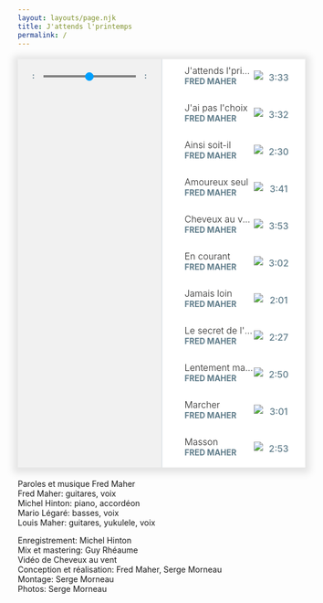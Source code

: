 ```yaml
---
layout: layouts/page.njk
title: J'attends l'printemps
permalink: /
---
```

<style>
/*
  1. Base
*/

/*
  2. Components
*/
div#amplitude-player {
  background: #FFFFFF;
  box-shadow: 0 2px 12px 8px rgba(0, 0, 0, 0.1);
  margin: auto;
  margin-top: 20px;
  margin-bottom: 20px;
  display: flex;
  max-width: 900px; }

/* Small only */
@media screen and (max-width: 39.9375em) {
  div#amplitude-player {
    flex-direction: column; } }
/* Medium only */
@media screen and (min-width: 40em) and (max-width: 63.9375em) {
  div#amplitude-player {
    max-height: 715px; } }
/* Large and up */
@media screen and (min-width: 64em) {
  div#amplitude-player {
    max-height: 715px; } }
div#amplitude-left {
  padding: 0px;
  border-right: 1px solid #CFD8DC;
  width: 50%;
  display: flex;
  flex-direction: column; }
  div#amplitude-left img.album-art {
    width: 100%; }
  div#amplitude-left div#player-left-bottom {
    flex: 1;
    background-color: #F1F1F1;
    padding: 20px 10px; }
    div#amplitude-left div#player-left-bottom div#volume-container:after {
      content: "";
      display: table;
      clear: both; }

/* Small only */
@media screen and (max-width: 39.9375em) {
  div#amplitude-player div#amplitude-left {
    width: 100%; }
    div#amplitude-player div#amplitude-left img[amplitude-song-info="cover_art_url"] {
      width: auto;
      height: auto; } }
div#amplitude-right {
  padding: 0px;
  overflow-y: scroll;
  width: 50%;
  display: flex;
  flex-direction: column; }
  div#amplitude-right div.song {
    cursor: pointer;
    padding: 10px; }
    div#amplitude-right div.song div.song-now-playing-icon-container {
      float: left;
      width: 20px;
      height: 20px;
      margin-right: 10px; }
      div#amplitude-right div.song div.song-now-playing-icon-container img.now-playing {
        display: none;
        margin-top: 15px; }
    div#amplitude-right div.song div.play-button-container {
      display: none;
      background: url("https://521dimensions.com/img/open-source/amplitudejs/blue-player/list-play-light.png") no-repeat;
      width: 22px;
      height: 22px;
      margin-top: 10px; }
    div#amplitude-right div.song div.play-button-container:hover {
      background: url("https://521dimensions.com/img/open-source/amplitudejs/blue-player/list-play-hover.png") no-repeat; }
    div#amplitude-right div.song.amplitude-active-song-container div.song-now-playing-icon-container img.now-playing {
      display: block; }
    div#amplitude-right div.song.amplitude-active-song-container:hover div.play-button-container {
      display: none; }
    div#amplitude-right div.song div.song-meta-data {
      float: left;
      width: calc( 100% - 110px ); }
      div#amplitude-right div.song div.song-meta-data span.song-title {
        color: #272726;
        font-size: 16px;
        display: block;
        font-weight: 300;
        white-space: nowrap;
        overflow: hidden;
        text-overflow: ellipsis; }
      div#amplitude-right div.song div.song-meta-data span.song-artist {
        color: #607D8B;
        font-size: 14px;
        font-weight: bold;
        text-transform: uppercase;
        display: block;
        white-space: nowrap;
        overflow: hidden;
        text-overflow: ellipsis; }
    div#amplitude-right div.song img.bandcamp-grey {
      float: left;
      display: block;
      margin-top: 10px; }
    div#amplitude-right div.song img.bandcamp-white {
      float: left;
      display: none;
      margin-top: 10px; }
    div#amplitude-right div.song span.song-duration {
      float: left;
      width: 55px;
      text-align: center;
      line-height: 45px;
      color: #607D8B;
      font-size: 16px;
      font-weight: 500; }
  div#amplitude-right div.song:after {
    content: "";
    display: table;
    clear: both; }

/* Small only */
@media screen and (max-width: 39.9375em) {
  div#amplitude-player div#amplitude-right {
    width: 100%; } }
div#progress-container {
  width: 70%;
  float: left;
  position: relative;
  height: 20px;
  cursor: pointer;
  /*
    IE 11
  */ }
  div#progress-container:hover input[type=range].amplitude-song-slider::-webkit-slider-thumb {
    display: block; }
  div#progress-container:hover input[type=range].amplitude-song-slider::-moz-range-thumb {
    visibility: visible; }
  div#progress-container progress#song-played-progress {
    width: 100%;
    position: absolute;
    left: 0;
    top: 8px;
    right: 0;
    width: 100%;
    z-index: 60;
    -webkit-appearance: none;
    -moz-appearance: none;
    appearance: none;
    height: 4px;
    border-radius: 5px;
    background: transparent;
    border: none;
    /* Needed for Firefox */ }
  @media all and (-ms-high-contrast: none) {
    div#progress-container *::-ms-backdrop, div#progress-container progress#song-played-progress {
      color: #00A0FF;
      border: none;
      background-color: #CFD8DC; } }
  @supports (-ms-ime-align: auto) {
    div#progress-container progress#song-played-progress {
      color: #00A0FF;
      border: none; } }
  div#progress-container progress#song-played-progress[value]::-webkit-progress-bar {
    background: none;
    border-radius: 5px; }
  div#progress-container progress#song-played-progress[value]::-webkit-progress-value {
    background-color: #00A0FF;
    border-radius: 5px; }
  div#progress-container progress#song-played-progress::-moz-progress-bar {
    background: none;
    border-radius: 5px;
    background-color: #00A0FF;
    height: 5px;
    margin-top: -2px; }
  div#progress-container progress#song-buffered-progress {
    position: absolute;
    left: 0;
    top: 8px;
    right: 0;
    width: 100%;
    z-index: 10;
    -webkit-appearance: none;
    -moz-appearance: none;
    appearance: none;
    height: 4px;
    border-radius: 5px;
    background: transparent;
    border: none;
    background-color: #D7DEE3; }
  div#progress-container progress#song-buffered-progress[value]::-webkit-progress-bar {
    background-color: #CFD8DC;
    border-radius: 5px; }
  div#progress-container progress#song-buffered-progress[value]::-webkit-progress-value {
    background-color: #78909C;
    border-radius: 5px;
    transition: width .1s ease; }
  div#progress-container progress#song-buffered-progress::-moz-progress-bar {
    background: none;
    border-radius: 5px;
    background-color: #78909C;
    height: 5px;
    margin-top: -2px; }
  div#progress-container progress::-ms-fill {
    border: none; }
@-moz-document url-prefix() {
  div#progress-container progress#song-buffered-progress {
    top: 9px;
    border: none; } }
  @media all and (-ms-high-contrast: none) {
    div#progress-container *::-ms-backdrop, div#progress-container progress#song-buffered-progress {
      color: #78909C;
      border: none; } }
  @supports (-ms-ime-align: auto) {
    div#progress-container progress#song-buffered-progress {
      color: #78909C;
      border: none; } }
  div#progress-container input[type=range] {
    -webkit-appearance: none;
    width: 100%;
    margin: 7.5px 0;
    position: absolute;
    z-index: 9999;
    top: -7px;
    height: 20px;
    cursor: pointer;
    background-color: inherit; }
  div#progress-container input[type=range]:focus {
    outline: none; }
  div#progress-container input[type=range]::-webkit-slider-runnable-track {
    width: 100%;
    height: 0px;
    cursor: pointer;
    box-shadow: 0px 0px 0px rgba(0, 0, 0, 0), 0px 0px 0px rgba(13, 13, 13, 0);
    background: #0075a9;
    border-radius: 0px;
    border: 0px solid #010101; }
  div#progress-container input[type=range]::-webkit-slider-thumb {
    box-shadow: 0px 0px 0px #000000, 0px 0px 0px #0d0d0d;
    border: 1px solid #00a0ff;
    height: 15px;
    width: 15px;
    border-radius: 16px;
    background: #00a0ff;
    cursor: pointer;
    -webkit-appearance: none;
    margin-top: -7.5px; }
  div#progress-container input[type=range]:focus::-webkit-slider-runnable-track {
    background: #00adfb; }
  div#progress-container input[type=range]::-moz-range-track {
    width: 100%;
    height: 0px;
    cursor: pointer;
    box-shadow: 0px 0px 0px rgba(0, 0, 0, 0), 0px 0px 0px rgba(13, 13, 13, 0);
    background: #0075a9;
    border-radius: 0px;
    border: 0px solid #010101; }
  div#progress-container input[type=range]::-moz-range-thumb {
    box-shadow: 0px 0px 0px #000000, 0px 0px 0px #0d0d0d;
    border: 1px solid #00a0ff;
    height: 15px;
    width: 15px;
    border-radius: 16px;
    background: #00a0ff;
    cursor: pointer; }
  div#progress-container input[type=range]::-ms-track {
    width: 100%;
    height: 0px;
    cursor: pointer;
    background: transparent;
    border-color: transparent;
    color: transparent; }
  div#progress-container input[type=range]::-ms-fill-lower {
    background: #003d57;
    border: 0px solid #010101;
    border-radius: 0px;
    box-shadow: 0px 0px 0px rgba(0, 0, 0, 0), 0px 0px 0px rgba(13, 13, 13, 0); }
  div#progress-container input[type=range]::-ms-fill-upper {
    background: #0075a9;
    border: 0px solid #010101;
    border-radius: 0px;
    box-shadow: 0px 0px 0px rgba(0, 0, 0, 0), 0px 0px 0px rgba(13, 13, 13, 0); }
  div#progress-container input[type=range]::-ms-thumb {
    box-shadow: 0px 0px 0px #000000, 0px 0px 0px #0d0d0d;
    border: 1px solid #00a0ff;
    height: 15px;
    width: 15px;
    border-radius: 16px;
    background: #00a0ff;
    cursor: pointer;
    height: 0px;
    display: block; }
  @media all and (-ms-high-contrast: none) {
    div#progress-container *::-ms-backdrop, div#progress-container input[type="range"].amplitude-song-slider {
      padding: 0px; }
    div#progress-container *::-ms-backdrop, div#progress-container input[type=range].amplitude-song-slider::-ms-thumb {
      height: 15px;
      width: 15px;
      border-radius: 10px;
      cursor: pointer;
      margin-top: -8px; }
    div#progress-container *::-ms-backdrop, div#progress-container input[type=range].amplitude-song-slider::-ms-track {
      border-width: 15px 0;
      border-color: transparent; }
    div#progress-container *::-ms-backdrop, div#progress-container input[type=range].amplitude-song-slider::-ms-fill-lower {
      background: #CFD8DC;
      border-radius: 10px; }
    div#progress-container *::-ms-backdrop, div#progress-container input[type=range].amplitude-song-slider::-ms-fill-upper {
      background: #CFD8DC;
      border-radius: 10px; } }
  @supports (-ms-ime-align: auto) {
    div#progress-container input[type=range].amplitude-song-slider::-ms-thumb {
      height: 15px;
      width: 15px;
      margin-top: 3px; } }
  div#progress-container input[type=range]:focus::-ms-fill-lower {
    background: #0075a9; }
  div#progress-container input[type=range]:focus::-ms-fill-upper {
    background: #00adfb; }

div#control-container {
  margin-top: 25px;
  margin-top: 20px; }
  div#control-container div#repeat-container {
    width: 25%;
    float: left;
    padding-top: 20px; }
    div#control-container div#repeat-container div#repeat {
      width: 24px;
      height: 19px;
      cursor: pointer; }
      div#control-container div#repeat-container div#repeat.amplitude-repeat-off {
        background: url("https://521dimensions.com/img/open-source/amplitudejs/blue-player/repeat-off.svg"); }
      div#control-container div#repeat-container div#repeat.amplitude-repeat-on {
        background: url("https://521dimensions.com/img/open-source/amplitudejs/blue-player/repeat-on.svg"); }
    div#control-container div#repeat-container div#shuffle {
      width: 23px;
      height: 19px;
      cursor: pointer;
      float: right; }
      div#control-container div#repeat-container div#shuffle.amplitude-shuffle-off {
        background: url("https://521dimensions.com/img/open-source/amplitudejs/blue-player/shuffle-off.svg"); }
      div#control-container div#repeat-container div#shuffle.amplitude-shuffle-on {
        background: url("https://521dimensions.com/img/open-source/amplitudejs/blue-player/shuffle-on.svg"); }
  @media all and (-ms-high-contrast: none) {
    div#control-container *::-ms-backdrop, div#control-container div#control-container {
      margin-top: 40px;
      float: none; } }
  div#control-container div#central-control-container {
    width: 50%;
    float: left; }
    div#control-container div#central-control-container div#central-controls {
      width: 130px;
      margin: auto; }
      div#control-container div#central-control-container div#central-controls div#previous {
        display: inline-block;
        width: 40px;
        height: 40px;
        cursor: pointer;
        background: url("https://521dimensions.com/img/open-source/amplitudejs/blue-player/prev.svg");
        background-repeat: no-repeat;
        float: left;
        margin-top: 10px;
        margin-right: -5px; }
      div#control-container div#central-control-container div#central-controls div#play-pause {
        display: inline-block;
        width: 60px;
        height: 60px;
        cursor: pointer;
        float: left; }
        div#control-container div#central-control-container div#central-controls div#play-pause.amplitude-paused {
          background: url("https://521dimensions.com/img/open-source/amplitudejs/blue-player/play.svg"); }
        div#control-container div#central-control-container div#central-controls div#play-pause.amplitude-playing {
          background: url("https://521dimensions.com/img/open-source/amplitudejs/blue-player/pause.svg"); }
      div#control-container div#central-control-container div#central-controls div#next {
        display: inline-block;
        width: 40px;
        height: 40px;
        cursor: pointer;
        background: url("https://521dimensions.com/img/open-source/amplitudejs/blue-player/next.svg");
        background-repeat: no-repeat;
        float: left;
        margin-top: 10px;
        margin-left: -5px; }
  div#control-container div#volume-container {
    width: 25%;
    float: left;
    padding-top: 20px; }
    div#control-container div#volume-container div#shuffle-right {
      width: 23px;
      height: 19px;
      cursor: pointer;
      margin: auto; }
      div#control-container div#volume-container div#shuffle-right.amplitude-shuffle-off {
        background: url("https://521dimensions.com/img/open-source/amplitudejs/blue-player/shuffle-off.svg"); }
      div#control-container div#volume-container div#shuffle-right.amplitude-shuffle-on {
        background: url("https://521dimensions.com/img/open-source/amplitudejs/blue-player/shuffle-on.svg"); }
  div#control-container div.amplitude-mute {
    cursor: pointer;
    width: 25px;
    height: 19px;
    float: left; }
    div#control-container div.amplitude-mute.amplitude-not-muted {
      background: url("https://521dimensions.com/img/open-source/amplitudejs/blue-players/volume.svg");
      background-repeat: no-repeat; }
    div#control-container div.amplitude-mute.amplitude-muted {
      background: url("https://521dimensions.com/img/open-source/amplitudejs/blue-player/mute.svg");
      background-repeat: no-repeat; }

div#control-container:after {
  content: "";
  display: table;
  clear: both; }

/* Small only */
@media screen and (max-width: 39.9375em) {
  div#amplitude-player div#repeat-container div#repeat {
    margin-left: auto;
    margin-right: auto;
    float: none; }
  div#amplitude-player div#repeat-container div#shuffle {
    display: none; }
  div#amplitude-player div#volume-container div.volume-controls {
    display: none; }
  div#amplitude-player div#volume-container div#shuffle-right {
    display: block; } }
/* Medium only */
@media screen and (min-width: 40em) and (max-width: 63.9375em) {
  div#amplitude-player div#repeat-container div#repeat {
    margin-left: auto;
    margin-right: auto;
    float: none; }
  div#amplitude-player div#repeat-container div#shuffle {
    display: none; }
  div#amplitude-player div#volume-container div.volume-controls {
    display: none; }
  div#amplitude-player div#volume-container div#shuffle-right {
    display: block; } }
/* Large and up */
@media screen and (min-width: 64em) {
  div#amplitude-player div#repeat-container div#repeat {
    margin-left: 10px;
    margin-right: 20px;
    float: left; }
  div#amplitude-player div#volume-container div#shuffle-right {
    display: none; } }
input[type=range].amplitude-volume-slider {
  -webkit-appearance: none;
  width: calc( 100% - 33px);
  float: left;
  margin-top: 10px;
  margin-left: 5px; }

@-moz-document url-prefix() {
  input[type=range].amplitude-volume-slider {
    margin-top: 0px; } }
@supports (-ms-ime-align: auto) {
  input[type=range].amplitude-volume-slider {
    margin-top: 3px;
    height: 12px;
    background-color: rgba(255, 255, 255, 0) !important;
    z-index: 999;
    position: relative; }

  div.ms-range-fix {
    height: 1px;
    background-color: #A9A9A9;
    width: 67%;
    float: right;
    margin-top: -6px;
    z-index: 9;
    position: relative; } }
@media all and (-ms-high-contrast: none) {
  *::-ms-backdrop, input[type=range].amplitude-volume-slider {
    margin-top: -24px;
    background-color: rgba(255, 255, 255, 0) !important; } }
input[type=range].amplitude-volume-slider:focus {
  outline: none; }

input[type=range].amplitude-volume-slider::-webkit-slider-runnable-track {
  width: 75%;
  height: 1px;
  cursor: pointer;
  animate: 0.2s;
  background: #CFD8DC; }

input[type=range].amplitude-volume-slider::-webkit-slider-thumb {
  height: 10px;
  width: 10px;
  border-radius: 10px;
  background: #00A0FF;
  cursor: pointer;
  margin-top: -4px;
  -webkit-appearance: none; }

input[type=range].amplitude-volume-slider:focus::-webkit-slider-runnable-track {
  background: #CFD8DC; }

input[type=range].amplitude-volume-slider::-moz-range-track {
  width: 100%;
  height: 1px;
  cursor: pointer;
  animate: 0.2s;
  background: #CFD8DC; }

input[type=range].amplitude-volume-slider::-moz-range-thumb {
  height: 10px;
  width: 10px;
  border-radius: 10px;
  background: #00A0FF;
  cursor: pointer;
  margin-top: -4px; }

input[type=range].amplitude-volume-slider::-ms-track {
  width: 100%;
  height: 1px;
  cursor: pointer;
  animate: 0.2s;
  background: transparent;
  /*leave room for the larger thumb to overflow with a transparent border */
  border-color: transparent;
  border-width: 15px 0;
  /*remove default tick marks*/
  color: transparent; }

input[type=range].amplitude-volume-slider::-ms-fill-lower {
  background: #CFD8DC;
  border-radius: 10px; }

input[type=range].amplitude-volume-slider::-ms-fill-upper {
  background: #CFD8DC;
  border-radius: 10px; }

input[type=range].amplitude-volume-slider::-ms-thumb {
  height: 10px;
  width: 10px;
  border-radius: 10px;
  background: #00A0FF;
  cursor: pointer;
  margin-top: 2px; }

input[type=range].amplitude-volume-slider:focus::-ms-fill-lower {
  background: #CFD8DC; }

input[type=range].amplitude-volume-slider:focus::-ms-fill-upper {
  background: #CFD8DC; }

input[type=range].amplitude-volume-slider::-ms-tooltip {
  display: none; }

div#time-container span.current-time {
  color: #607D8B;
  font-size: 14px;
  font-weight: 700;
  float: left;
  width: 15%;
  text-align: center; }
div#time-container span.duration {
  color: #607D8B;
  font-size: 14px;
  font-weight: 700;
  float: left;
  width: 15%;
  text-align: center; }

div#time-container:after {
  content: "";
  display: table;
  clear: both; }

div#meta-container {
  text-align: center;
  margin-top: 5px; }
  div#meta-container span.song-name {
    display: block;
    color: #272726;
    font-size: 20px;
    font-family: 'Open Sans', sans-serif;
    white-space: nowrap;
    overflow: hidden;
    text-overflow: ellipsis; }
  div#meta-container div.song-artist-album {
    color: #607D8B;
    font-size: 14px;
    font-weight: 700;
    text-transform: uppercase;
    font-family: 'Open Sans', sans-serif;
    white-space: nowrap;
    overflow: hidden;
    text-overflow: ellipsis; }
    div#meta-container div.song-artist-album span {
      display: block; }

/*
  3. Layout
*/

div.amplitude-wave-form{
    margin-top: -14px;
}
      
 div.amplitude-wave-form svg{
      stroke: #00a0ff;
      height: 50px;
      width: 100%;
      stroke-width: .5px;
}
 div.amplitude-wave-form svg g{
   stroke: #00a0ff;
   height: 50px;
   width: 100%;
}
 div.amplitude-wave-form svg g path{
   stroke: #00a0ff;
   height: 50px;
   width: 100%;
}

div#large-visualization{
    width: 100%;
    background-color: black;
    visibility: hidden;
  }
/*
  4. Pages
*/
/*
  5. Themes
*/
/*
  6. Utils
*/
/*
  7. Vendors
*/

/*# sourceMappingURL=app.css.map */
</style>
<!--![Pochette de l'album J'attends l'printemps de Fred Maher](https://res.cloudinary.com/wikilouis/image/upload/c_scale,f_auto,w_928/v1581958264/fredmaher.jpg "Photo par Serge Morneau")

L’heure était donc venue d’aller à la rencontre de mon printemps. Pour ce faire, je devais le créer de toutes pièces. Mots d’ordre : Sois toi. Assume ! Go !
 
> Chu un vieil arbre résineux\
Chu né en hiver\
J’pousse tout d’travers...

Au début j’ai eu peur, une fois parti j’ai pris la plus grosse bouffée d’air de ma vie.

> J’vas ben mieux quand j’écoute mon cœur-->

<div id="blue-playlist-container">
            <!-- Amplitude Player -->
            <div id="amplitude-player">
                <!-- Left Side Player -->
                <div id="amplitude-left">
                    <img data-amplitude-song-info="cover_art_url" class="album-art"/>
          <div class="amplitude-visualization" id="large-visualization">
            </div>
                    <div id="player-left-bottom">
                        <div id="time-container">
                            <span class="current-time">
                                <span class="amplitude-current-minutes" ></span>:<span class="amplitude-current-seconds"></span>
                            </span>
                            <div id="progress-container">
                                <div class="amplitude-wave-form">
                        </div>
                <input type="range" class="amplitude-song-slider"/>
                                <progress id="song-played-progress" class="amplitude-song-played-progress"></progress>
                                <progress id="song-buffered-progress" class="amplitude-buffered-progress" value="0"></progress>
                            </div>
                            <span class="duration">
                                <span class="amplitude-duration-minutes"></span>:<span class="amplitude-duration-seconds"></span>
                            </span>
                        </div>
                        <div id="control-container">
                            <div id="repeat-container">
                                <div class="amplitude-repeat" id="repeat"></div>
                                <div class="amplitude-shuffle amplitude-shuffle-off" id="shuffle"></div>
                            </div>
                            <div id="central-control-container">
                                <div id="central-controls">
                                    <div class="amplitude-prev" id="previous"></div>
                                    <div class="amplitude-play-pause" id="play-pause"></div>
                                    <div class="amplitude-next" id="next"></div>
                                </div>
                            </div>
                            <div id="volume-container">
                                <div class="volume-controls">
                                    <div class="amplitude-mute amplitude-not-muted"></div>
                                    <input type="range" class="amplitude-volume-slider"/>
                                    <div class="ms-range-fix"></div>
                                </div>
                                <div class="amplitude-shuffle amplitude-shuffle-off" id="shuffle-right"></div>
                            </div>
                        </div>
                        <div id="meta-container">
                            <span data-amplitude-song-info="name" class="song-name"></span>
                            <div class="song-artist-album">                            <span data-amplitude-song-info="artist"></span>
                                <span data-amplitude-song-info="album"></span>
                            </div>
                        </div>
                    </div>
                </div>
                <!-- End Left Side Player -->
                <!-- Right Side Player -->
                <div id="amplitude-right">
                    <div class="song amplitude-song-container amplitude-play-pause" data-amplitude-song-index="0">
                        <div class="song-now-playing-icon-container">
                            <div class="play-button-container">
                            </div>
                            <img class="now-playing" src="https://521dimensions.com/img/open-source/amplitudejs/blue-player/now-playing.svg"/>
                        </div>
                        <div class="song-meta-data">
                            <span class="song-title">J'attends l'printemps</span>
                            <span class="song-artist">Fred Maher</span>
                            <span class="time-callbacks"></span>
                        </div>
                        <a href="https://switchstancerecordings.bandcamp.com/track/risin-high-feat-raashan-ahmad" class="bandcamp-link" target="_blank">
                            <img class="bandcamp-grey" src="https://521dimensions.com/img/open-source/amplitudejs/blue-player/bandcamp-grey.svg"/>
                            <img class="bandcamp-white" src="https://521dimensions.com/img/open-source/amplitudejs/blue-player/bandcamp-white.svg"/>
                        </a>
                        <span class="song-duration">3:33</span>
                    </div>
                    <div class="song amplitude-song-container amplitude-play-pause" data-amplitude-song-index="1">
                        <div class="song-now-playing-icon-container">
                            <div class="play-button-container">
                            </div>
                            <img class="now-playing" src="https://521dimensions.com/img/open-source/amplitudejs/blue-player/now-playing.svg"/>
                        </div>
                        <div class="song-meta-data">
                            <span class="song-title">J'ai pas l'choix</span>
                            <span class="song-artist">Fred Maher</span>
                        </div>
                        <a href="https://lorn.bandcamp.com/" class="bandcamp-link" target="_blank">
                            <img class="bandcamp-grey" src="https://521dimensions.com/img/open-source/amplitudejs/blue-player/bandcamp-grey.svg"/>
                            <img class="bandcamp-white" src="https://521dimensions.com/img/open-source/amplitudejs/blue-player/bandcamp-white.svg"/>
                        </a>
                        <span class="song-duration">3:32</span>
                    </div>
                    <div class="song amplitude-song-container amplitude-play-pause" data-amplitude-song-index="2">
                        <div class="song-now-playing-icon-container">
                            <div class="play-button-container">
                            </div>
                            <img class="now-playing" src="https://521dimensions.com/img/open-source/amplitudejs/blue-player/now-playing.svg"/>
                        </div>
                        <div class="song-meta-data">
                            <span class="song-title">Ainsi soit-il</span>
                            <span class="song-artist">Fred Maher</span>
                        </div>
                        <a href="https://lorn.bandcamp.com/" class="bandcamp-link" target="_blank">
                            <img class="bandcamp-grey" src="https://521dimensions.com/img/open-source/amplitudejs/blue-player/bandcamp-grey.svg"/>
                            <img class="bandcamp-white" src="https://521dimensions.com/img/open-source/amplitudejs/blue-player/bandcamp-white.svg"/>
                        </a>
                        <span class="song-duration">2:30</span>
                    </div>
                    <div class="song amplitude-song-container amplitude-play-pause" data-amplitude-song-index="3">
                        <div class="song-now-playing-icon-container">
                            <div class="play-button-container">
                            </div>
                            <img class="now-playing" src="https://521dimensions.com/img/open-source/amplitudejs/blue-player/now-playing.svg"/>
                        </div>
                        <div class="song-meta-data">
                            <span class="song-title">Amoureux seul</span>
                            <span class="song-artist">Fred Maher</span>
                        </div>
                        <a href="https://switchstancerecordings.bandcamp.com/track/i-came-running" class="bandcamp-link" target="_blank">
                            <img class="bandcamp-grey" src="https://521dimensions.com/img/open-source/amplitudejs/blue-player/bandcamp-grey.svg"/>
                            <img class="bandcamp-white" src="https://521dimensions.com/img/open-source/amplitudejs/blue-player/bandcamp-white.svg"/>
                        </a>
                        <span class="song-duration">3:41</span>
                    </div>
                    <div class="song amplitude-song-container amplitude-play-pause" data-amplitude-song-index="4">
                        <div class="song-now-playing-icon-container">
                            <div class="play-button-container">
                            </div>
                            <img class="now-playing" src="https://521dimensions.com/img/open-source/amplitudejs/blue-player/now-playing.svg"/>
                        </div>
                        <div class="song-meta-data">
                            <span class="song-title">Cheveux au vent</span>
                            <span class="song-artist">Fred Maher</span>
                        </div>
                        <a href="https://emancipator.bandcamp.com" class="bandcamp-link" target="_blank">
                            <img class="bandcamp-grey" src="https://521dimensions.com/img/open-source/amplitudejs/blue-player/bandcamp-grey.svg"/>
                            <img class="bandcamp-white" src="https://521dimensions.com/img/open-source/amplitudejs/blue-player/bandcamp-white.svg"/>
                        </a>
                        <span class="song-duration">3:53</span>
                    </div>
                    <div class="song amplitude-song-container amplitude-play-pause" data-amplitude-song-index="5">
                        <div class="song-now-playing-icon-container">
                            <div class="play-button-container">
                            </div>
                            <img class="now-playing" src="https://521dimensions.com/img/open-source/amplitudejs/blue-player/now-playing.svg"/>
                        </div>
                        <div class="song-meta-data">
                            <span class="song-title">En courant</span>
                            <span class="song-artist">Fred Maher</span>
                        </div>
                        <a href="https://pglost.bandcamp.com/track/terrain" class="bandcamp-link" target="_blank">
                            <img class="bandcamp-grey" src="https://521dimensions.com/img/open-source/amplitudejs/blue-player/bandcamp-grey.svg"/>
                            <img class="bandcamp-white" src="https://521dimensions.com/img/open-source/amplitudejs/blue-player/bandcamp-white.svg"/>
                        </a>
                        <span class="song-duration">3:02</span>
                    </div>
                    <div class="song amplitude-song-container amplitude-play-pause" data-amplitude-song-index="6">
                        <div class="song-now-playing-icon-container">
                            <div class="play-button-container">
                            </div>
                            <img class="now-playing" src="https://521dimensions.com/img/open-source/amplitudejs/blue-player/now-playing.svg"/>
                        </div>
                        <div class="song-meta-data">
                            <span class="song-title">Jamais loin</span>
                            <span class="song-artist">Fred Maher</span>
                        </div>
                        <a href="https://russiancircles.bandcamp.com/track/vorel" class="bandcamp-link" target="_blank">
                            <img class="bandcamp-grey" src="https://521dimensions.com/img/open-source/amplitudejs/blue-player/bandcamp-grey.svg"/>
                            <img class="bandcamp-white" src="https://521dimensions.com/img/open-source/amplitudejs/blue-player/bandcamp-white.svg"/>
                        </a>
                        <span class="song-duration">2:01</span>
                    </div>
                    <div class="song amplitude-song-container amplitude-play-pause" data-amplitude-song-index="7">
                        <div class="song-now-playing-icon-container">
                            <div class="play-button-container">
                            </div>
                            <img class="now-playing" src="https://521dimensions.com/img/open-source/amplitudejs/blue-player/now-playing.svg"/>
                        </div>
                        <div class="song-meta-data">
                            <span class="song-title">Le secret de l'amour</span>
                            <span class="song-artist">Fred Maher</span>
                        </div>
                        <a href="http://jimkata.bandcamp.com/track/intro-sweet-glory" class="bandcamp-link" target="_blank">
                            <img class="bandcamp-grey" src="https://521dimensions.com/img/open-source/amplitudejs/blue-player/bandcamp-grey.svg"/>
                            <img class="bandcamp-white" src="https://521dimensions.com/img/open-source/amplitudejs/blue-player/bandcamp-white.svg"/>
                        </a>
                        <span class="song-duration">2:27</span>
                    </div>
                    <div class="song amplitude-song-container amplitude-play-pause" data-amplitude-song-index="8">
                        <div class="song-now-playing-icon-container">
                            <div class="play-button-container">
                            </div>
                            <img class="now-playing" src="https://521dimensions.com/img/open-source/amplitudejs/blue-player/now-playing.svg"/>
                        </div>
                        <div class="song-meta-data">
                            <span class="song-title">Lentement mais sûrement</span>
                            <span class="song-artist">Fred Maher</span>
                        </div>
                        <a href="https://littlepeople.bandcamp.com/track/offcut-6" class="bandcamp-link" target="_blank">
                            <img class="bandcamp-grey" src="https://521dimensions.com/img/open-source/amplitudejs/blue-player/bandcamp-grey.svg"/>
                            <img class="bandcamp-white" src="https://521dimensions.com/img/open-source/amplitudejs/blue-player/bandcamp-white.svg"/>
                        </a>
                        <span class="song-duration">2:50</span>
                    </div>
                    <div class="song amplitude-song-container amplitude-play-pause" data-amplitude-song-index="9">
                        <div class="song-now-playing-icon-container">
                            <div class="play-button-container">
                            </div>
                            <img class="now-playing" src="https://521dimensions.com/img/open-source/amplitudejs/blue-player/now-playing.svg"/>
                        </div>
                        <div class="song-meta-data">
                            <span class="song-title">Marcher</span>
                            <span class="song-artist">Fred Maher</span>
                        </div>
                        <a href="https://emancipator.bandcamp.com/track/dusk-to-dawn-2" class="bandcamp-link" target="_blank">
                            <img class="bandcamp-grey" src="https://521dimensions.com/img/open-source/amplitudejs/blue-player/bandcamp-grey.svg"/>
                            <img class="bandcamp-white" src="https://521dimensions.com/img/open-source/amplitudejs/blue-player/bandcamp-white.svg"/>
                        </a>
                        <span class="song-duration">3:01</span>
                    </div>
                    <div class="song amplitude-song-container amplitude-play-pause" data-amplitude-song-index="10">
                        <div class="song-now-playing-icon-container">
                            <div class="play-button-container">
                            </div>
                            <img class="now-playing" src="https://521dimensions.com/img/open-source/amplitudejs/blue-player/now-playing.svg"/>
                        </div>
                        <div class="song-meta-data">
                            <span class="song-title">Masson</span>
                            <span class="song-artist">Fred Maher</span>
                        </div>
                        <a href="https://switchstancerecordings.bandcamp.com/track/risin-high-feat-raashan-ahmad" class="bandcamp-link" target="_blank">
                            <img class="bandcamp-grey" src="https://521dimensions.com/img/open-source/amplitudejs/blue-player/bandcamp-grey.svg"/>
                            <img class="bandcamp-white" src="https://521dimensions.com/img/open-source/amplitudejs/blue-player/bandcamp-white.svg"/>
                        </a>
                        <span class="song-duration">2:53</span>
                    </div>
                    <div class="song amplitude-song-container amplitude-play-pause" data-amplitude-song-index="11">
                        <div class="song-now-playing-icon-container">
                            <div class="play-button-container">
                            </div>
                            <img class="now-playing" src="https://521dimensions.com/img/open-source/amplitudejs/blue-player/now-playing.svg"/>
                        </div>
                        <div class="song-meta-data">
                            <span class="song-title">On a eu peur</span>
                            <span class="song-artist">Fred Maher</span>
                        </div>
                        <a href="https://switchstancerecordings.bandcamp.com/track/risin-high-feat-raashan-ahmad" class="bandcamp-link" target="_blank">
                            <img class="bandcamp-grey" src="https://521dimensions.com/img/open-source/amplitudejs/blue-player/bandcamp-grey.svg"/>
                            <img class="bandcamp-white" src="https://521dimensions.com/img/open-source/amplitudejs/blue-player/bandcamp-white.svg"/>
                        </a>
                        <span class="song-duration">3:28</span>
                    </div>
                    <div class="song amplitude-song-container amplitude-play-pause" data-amplitude-song-index="12">
                        <div class="song-now-playing-icon-container">
                            <div class="play-button-container">
                            </div>
                            <img class="now-playing" src="https://521dimensions.com/img/open-source/amplitudejs/blue-player/now-playing.svg"/>
                        </div>
                        <div class="song-meta-data">
                            <span class="song-title">Si j'te trouvais</span>
                            <span class="song-artist">Fred Maher</span>
                        </div>
                        <a href="https://emancipator.bandcamp.com/track/anthem" class="bandcamp-link" target="_blank">
                            <img class="bandcamp-grey" src="https://521dimensions.com/img/open-source/amplitudejs/blue-player/bandcamp-grey.svg"/>
                            <img class="bandcamp-white" src="https://521dimensions.com/img/open-source/amplitudejs/blue-player/bandcamp-white.svg"/>
                        </a>
                        <span class="song-duration">3:05</span>
                    </div>
                    <div class="song amplitude-song-container amplitude-play-pause" data-amplitude-song-index="13">
                        <div class="song-now-playing-icon-container">
                            <div class="play-button-container">
                            </div>
                            <img class="now-playing" src="https://521dimensions.com/img/open-source/amplitudejs/blue-player/now-playing.svg"/>
                        </div>
                        <div class="song-meta-data">
                            <span class="song-title">Y'a plus rien à dire</span>
                            <span class="song-artist">Fred Maher</span>
                            <span class="time-callbacks"></span>
                        </div>
                        <a href="https://switchstancerecordings.bandcamp.com/track/risin-high-feat-raashan-ahmad" class="bandcamp-link" target="_blank">
                            <img class="bandcamp-grey" src="https://521dimensions.com/img/open-source/amplitudejs/blue-player/bandcamp-grey.svg"/>
                            <img class="bandcamp-white" src="https://521dimensions.com/img/open-source/amplitudejs/blue-player/bandcamp-white.svg"/>
                        </a>
                        <span class="song-duration">3:07</span>
                    </div>
                    <div class="song amplitude-song-container amplitude-play-pause" data-amplitude-song-index="14">
                        <div class="song-now-playing-icon-container">
                            <div class="play-button-container">
                            </div>
                            <img class="now-playing" src="https://521dimensions.com/img/open-source/amplitudejs/blue-player/now-playing.svg"/>
                        </div>
                        <div class="song-meta-data">
                            <span class="song-title">Ce n'est pas par hasard</span>
                            <span class="song-artist">Fred Maher</span>
                            <span class="time-callbacks"></span>
                        </div>
                        <a href="https://switchstancerecordings.bandcamp.com/track/risin-high-feat-raashan-ahmad" class="bandcamp-link" target="_blank">
                            <img class="bandcamp-grey" src="https://521dimensions.com/img/open-source/amplitudejs/blue-player/bandcamp-grey.svg"/>
                            <img class="bandcamp-white" src="https://521dimensions.com/img/open-source/amplitudejs/blue-player/bandcamp-white.svg"/>
                        </a>
                        <span class="song-duration">2:43</span>
                    </div>
                </div>
                <!-- End Right Side Player -->
            </div>
            <!-- End Amplitdue Player -->

</div>



Paroles et musique Fred Maher  
Fred Maher: guitares, voix  
Michel Hinton: piano, accordéon  
Mario Légaré: basses, voix  
Louis Maher: guitares, yukulele, voix

Enregistrement: Michel Hinton  
Mix et mastering: Guy Rhéaume  
Vidéo de Cheveux au vent  
Conception et réalisation: Fred Maher, Serge Morneau  
Montage: Serge Morneau  
Photos: Serge Morneau

<script type="text/javascript" src="https://cdn.jsdelivr.net/npm/amplitudejs@5.0.3/dist/amplitude.js"></script>
<script>
 /*
	When the bandcamp link is pressed, stop all propagation so AmplitudeJS doesn't
	play the song.
*/
let bandcampLinks = document.getElementsByClassName('bandcamp-link');
for( var i = 0; i < bandcampLinks.length; i++ ){
	bandcampLinks[i].addEventListener('click', function(e){
		e.stopPropagation();
	});
}
let songElements = document.getElementsByClassName('song');
for( var i = 0; i < songElements.length; i++ ){
	/*
		Ensure that on mouseover, CSS styles don't get messed up for active songs.
	*/
	songElements[i].addEventListener('mouseover', function(){
		this.style.backgroundColor = '#00A0FF';
		this.querySelectorAll('.song-meta-data .song-title')[0].style.color = '#FFFFFF';
		this.querySelectorAll('.song-meta-data .song-artist')[0].style.color = '#FFFFFF';
		if( !this.classList.contains('amplitude-active-song-container') ){
			this.querySelectorAll('.play-button-container')[0].style.display = 'block';
		}
		this.querySelectorAll('img.bandcamp-grey')[0].style.display = 'none';
		this.querySelectorAll('img.bandcamp-white')[0].style.display = 'block';
		this.querySelectorAll('.song-duration')[0].style.color = '#FFFFFF';
	});
	/*
		Ensure that on mouseout, CSS styles don't get messed up for active songs.
	*/
	songElements[i].addEventListener('mouseout', function(){
		this.style.backgroundColor = '#FFFFFF';
		this.querySelectorAll('.song-meta-data .song-title')[0].style.color = '#272726';
		this.querySelectorAll('.song-meta-data .song-artist')[0].style.color = '#607D8B';
		this.querySelectorAll('.play-button-container')[0].style.display = 'none';
		this.querySelectorAll('img.bandcamp-grey')[0].style.display = 'block';
		this.querySelectorAll('img.bandcamp-white')[0].style.display = 'none';
		this.querySelectorAll('.song-duration')[0].style.color = '#607D8B';
	});
	/*
		Show and hide the play button container on the song when the song is clicked.
	*/
	songElements[i].addEventListener('click', function(){
		this.querySelectorAll('.play-button-container')[0].style.display = 'none';
	});
}
/*
	Initializes AmplitudeJS
*/
Amplitude.init({
	"songs": [
		{
      "name": "J'attends l'printemps",
			"artist": "Fred Maher",
			"album": "J'attends l'printemps",
			"url": "/mp3/j-attends-l-printemps.mp3",
      "cover_art_url": "https://res.cloudinary.com/wikilouis/image/upload/c_scale,f_auto,w_928/v1581958264/fredmaher.jpg",
      "time_callbacks": {
      1: function(){
        console.log( "1 second into the song" )
      },
      90: function(){
        console.log( "1 minute 30 seconds into the song" );
      },
      110: function(){
        console.log( "1 minute 50 seconds into the song" );
      }
    }
		},
		{
			"name": "J'ai pas l'choix",
			"artist": "Fred Maher",
			"album": "J'attends l'printemps",
			"url": "/mp3/j-ai-pas-l-choix.mp3",
			"cover_art_url": "https://res.cloudinary.com/wikilouis/image/upload/c_scale,f_auto,w_928/v1581958264/fredmaher.jpg"
		},
		{
			"name": "Ainsi soit-il",
			"artist": "Fred Maher",
			"album": "J'attends l'printemps",
			"url": "/mp3/ainsi-soit-il.mp3",
			"cover_art_url": "https://res.cloudinary.com/wikilouis/image/upload/c_scale,f_auto,w_928/v1581958264/fredmaher.jpg"
		},
		{
			"name": "Amoureux seul",
			"artist": "Fred Maher",
			"album": "J'attends l'printemps",
			"url": "/mp3/amoureux-seul.mp3",
			"cover_art_url": "https://res.cloudinary.com/wikilouis/image/upload/c_scale,f_auto,w_928/v1581958264/fredmaher.jpg"
		},
		{
      "name": "Cheveux au vent",
      "artist": "Fred Maher",
			"album": "J'attends l'printemps",
			"url": "/mp3/cheveux-au-vent.mp3",
			"cover_art_url": "https://res.cloudinary.com/wikilouis/image/upload/c_scale,f_auto,w_928/v1581958264/fredmaher.jpg"
		},
		{
      "name": "En courant",
      "artist": "Fred Maher",
			"album": "J'attends l'printemps",
			"url": "/mp3/en-courant.mp3",
			"cover_art_url": "https://res.cloudinary.com/wikilouis/image/upload/c_scale,f_auto,w_928/v1581958264/fredmaher.jpg"
		},
		{
      "name": "Jamais loin",
      "artist": "Fred Maher",
			"album": "J'attends l'printemps",
			"url": "/mp3/jamais-loin.mp3",
			"cover_art_url": "https://res.cloudinary.com/wikilouis/image/upload/c_scale,f_auto,w_928/v1581958264/fredmaher.jpg"
		},
		{
      "name": "Le secret de l'amour",
      "artist": "Fred Maher",
			"album": "J'attends l'printemps",
			"url": "/mp3/le-secret-de-l-amour.mp3",
			"cover_art_url": "https://res.cloudinary.com/wikilouis/image/upload/c_scale,f_auto,w_928/v1581958264/fredmaher.jpg"
		},
		{
      "name": "Lentement mais sûrement",
      "artist": "Fred Maher",
			"album": "J'attends l'printemps",
			"url": "/mp3/lentement-mais-surement.mp3",
			"cover_art_url": "https://res.cloudinary.com/wikilouis/image/upload/c_scale,f_auto,w_928/v1581958264/fredmaher.jpg"
		},
		{
      "name": "Marcher",
      "artist": "Fred Maher",
			"album": "J'attends l'printemps",
			"url": "/mp3/marcher.mp3",
			"cover_art_url": "https://res.cloudinary.com/wikilouis/image/upload/c_scale,f_auto,w_928/v1581958264/fredmaher.jpg"
		},
		{
      "name": "Masson",
      "artist": "Fred Maher",
			"album": "J'attends l'printemps",
			"url": "/mp3/masson.mp3",
			"cover_art_url": "https://res.cloudinary.com/wikilouis/image/upload/c_scale,f_auto,w_928/v1581958264/fredmaher.jpg"
    },
    {
      "name": "On a eu peur",
      "artist": "Fred Maher",
			"album": "J'attends l'printemps",
			"url": "/mp3/on-a-eu-peur.mp3",
			"cover_art_url": "https://res.cloudinary.com/wikilouis/image/upload/c_scale,f_auto,w_928/v1581958264/fredmaher.jpg"
    },
    {
      "name": "Si j'te trouvais",
      "artist": "Fred Maher",
			"album": "J'attends l'printemps",
			"url": "/mp3/si-j-te-trouvais.mp3",
			"cover_art_url": "https://res.cloudinary.com/wikilouis/image/upload/c_scale,f_auto,w_928/v1581958264/fredmaher.jpg"
		},
    {
      "name": "Y'a plus rien à dire",
      "artist": "Fred Maher",
			"album": "J'attends l'printemps",
			"url": "/mp3/y-a-plus-rien-a-dire.mp3",
			"cover_art_url": "https://res.cloudinary.com/wikilouis/image/upload/c_scale,f_auto,w_928/v1581958264/fredmaher.jpg"
		},
    {
      "name": "Ce n'est pas par hasard",
      "artist": "Fred Maher",
			"album": "J'attends l'printemps",
			"url": "/mp3/ce-n-est-pas-par-hasard.mp3",
			"cover_art_url": "https://res.cloudinary.com/wikilouis/image/upload/c_scale,f_auto,w_928/v1581958264/fredmaher.jpg"
		}
	]
});
</script>
